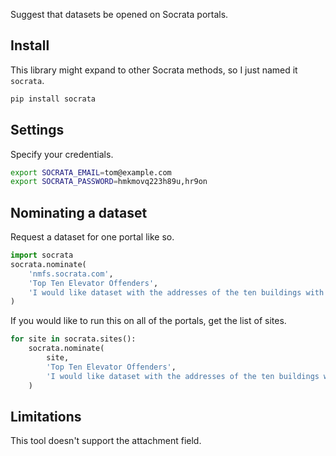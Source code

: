 Suggest that datasets be opened on Socrata portals.

## Install
This library might expand to other Socrata methods,
so I just named it `socrata`.

```sh
pip install socrata
```

## Settings
Specify your credentials.

```sh
export SOCRATA_EMAIL=tom@example.com
export SOCRATA_PASSWORD=hmkmovq223h89u,hr9on
```

## Nominating a dataset
Request a dataset for one portal like so.

```python
import socrata
socrata.nominate(
    'nmfs.socrata.com',
    'Top Ten Elevator Offenders',
    'I would like dataset with the addresses of the ten buildings with the most offensive elevators.'
)
```

If you would like to run this on all of the portals,
get the list of sites.

```python
for site in socrata.sites():
    socrata.nominate(
        site, 
        'Top Ten Elevator Offenders',
        'I would like dataset with the addresses of the ten buildings with the most offensive elevators.'
    )
```

## Limitations
This tool doesn't support the attachment field.
